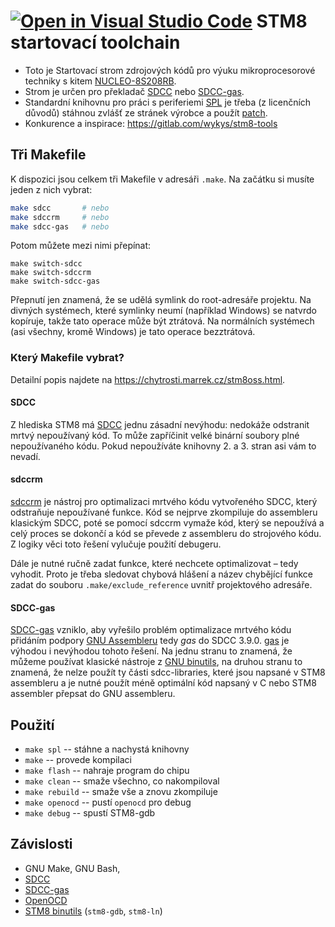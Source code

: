 [![Open in Visual Studio Code](https://classroom.github.com/assets/open-in-vscode-c66648af7eb3fe8bc4f294546bfd86ef473780cde1dea487d3c4ff354943c9ae.svg)](https://classroom.github.com/online_ide?assignment_repo_id=7677098&assignment_repo_type=AssignmentRepo)
STM8 startovací toolchain
==============================

* Toto je Startovací strom zdrojových kódů pro výuku mikroprocesorové techniky s kitem
  [NUCLEO-8S208RB](https://www.st.com/en/evaluation-tools/nucleo-8s208rb.html).
* Strom je určen pro překladač [SDCC](http://sdcc.sourceforge.net/) nebo 
  [SDCC-gas](https://github.com/XaviDCR92/sdcc-gas).
* Standardní knihovnu pro práci s periferiemi 
  [SPL](https://www.st.com/content/st_com/en/products/embedded-software/mcu-mpu-embedded-software/stm8-embedded-software/stsw-stm8069.html)
  je třeba (z licenčních důvodů) stáhnou zvlášť ze stránek výrobce a použít
  [patch](https://github.com/gicking/STM8-SPL_SDCC_patch).
* Konkurence a inspirace: <https://gitlab.com/wykys/stm8-tools>

Tři Makefile
---------------

K dispozici jsou celkem tři Makefile v adresáři `.make`. Na začátku si musíte
jeden z nich vybrat:

```bash
make sdcc       # nebo
make sdccrm     # nebo
make sdcc-gas   # nebo
```

Potom můžete mezi nimi přepínat:

    make switch-sdcc
    make switch-sdccrm
    make switch-sdcc-gas

Přepnutí jen znamená, že se udělá symlink do root-adresáře projektu. Na divných
systémech, které symlinky neumí (například Windows) se natvrdo kopíruje, takže
tato operace může být ztrátová. Na normálních systémech (asi všechny, kromě
Windows) je tato operace bezztrátová.


### Který Makefile vybrat?

Detailní popis najdete na <https://chytrosti.marrek.cz/stm8oss.html>.

#### SDCC

Z hlediska STM8 má [SDCC](http://sdcc.sourceforge.net/) jednu zásadní nevýhodu:
nedokáže odstranit mrtvý nepoužívaný kód. To může zapříčinit velké binární soubory plné
nepoužívaného kódu. Pokud nepoužíváte knihovny 2. a 3. stran asi vám to nevadí.

#### sdccrm

[sdccrm](https://github.com/XaviDCR92/sdccrm) je nástroj pro optimalizaci
mrtvého kódu vytvořeného SDCC, který odstraňuje nepoužívané funkce. Kód se
nejprve zkompiluje do assembleru klasickým SDCC, poté se pomocí sdccrm vymaže
kód, který se nepoužívá a celý proces se dokončí a kód se převede z assembleru
do strojového kódu. Z logiky věci toto řešení vylučuje použití debugeru.

Dále je nutné ručně zadat funkce, které nechcete optimalizovat – tedy
vyhodit. Proto je třeba sledovat chybová hlášení a název chybějící funkce zadat
do souboru `.make/exclude_reference` uvnitř projektového adresáře.

#### SDCC-gas

[SDCC-gas](https://github.com/XaviDCR92/sdcc-gas) vzniklo, aby vyřešilo problém
optimalizace mrtvého kódu přidáním podpory [GNU
Assembleru](https://cs.wikipedia.org/wiki/GNU_Assembler) tedy *gas* do SDCC
3.9.0. [gas](https://codedocs.org/what-is/gnu-assembler) je výhodou i nevýhodou
tohoto řešení. Na jednu stranu to znamená, že můžeme používat klasické nástroje
z [GNU binutils](https://cs.wikipedia.org/wiki/GNU_binutils), na druhou stranu
to znamená, že nelze použít ty části sdcc-libraries, které jsou napsané v STM8
assembleru a je nutné použít méně optimální kód napsaný v C nebo STM8 assembler
přepsat do GNU assembleru.


Použití
--------------

* `make spl` -- stáhne a nachystá knihovny
* `make` -- provede kompilaci
* `make flash` -- nahraje program do chipu
* `make clean` -- smaže všechno, co nakompiloval
* `make rebuild` -- smaže vše a znovu zkompiluje
* `make openocd` -- pustí `openocd` pro debug
* `make debug` -- spustí STM8-gdb


Závislosti
---------------

* GNU Make, GNU Bash, 
* [SDCC](http://sdcc.sourceforge.net/)
* [SDCC-gas](https://github.com/XaviDCR92/sdcc-gas)
* [OpenOCD](https://openocd.org/)
* [STM8 binutils](https://stm8-binutils-gdb.sourceforge.io) (`stm8-gdb`, `stm8-ln`)
